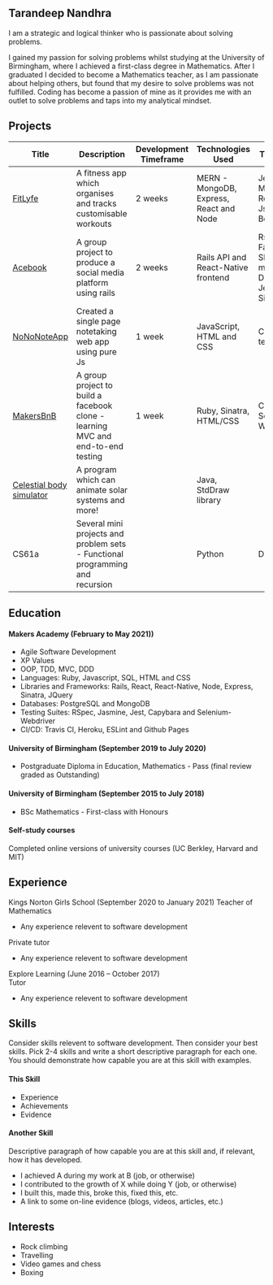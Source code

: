 ## Tarandeep Nandhra

I am a strategic and logical thinker who is passionate about solving problems. 

I gained my passion for solving problems whilst studying at the University of Birmingham, where I achieved a first-class degree in Mathematics. After I graduated I decided to become a Mathematics teacher, as I am passionate about helping others, but found that my desire to solve problems was not fulfilled. Coding has become a passion of mine as it provides me with an outlet to solve problems and taps into my analytical mindset.

## Projects

| Title | Description | Development Timeframe | Technologies Used | Testing and tools |
|--|--|--|--|--|
| [FitLyfe](https://github.com/taran314/controLLyfe) | A fitness app which organises and tracks customisable workouts | 2 weeks | MERN - MongoDB, Express, React and Node | Jest, supertest, Mongoose, Expo, React Native, JsonWebTokens, Bcrypt  |
| [Acebook](https://github.com/taran314/acebook-insert-team-name-here) | A group project to produce a social media platform using rails | 2 weeks | Rails API and React-Native frontend  | Rspec, Factory_bot_rails, Shoulda-matchers, Faker, Database_cleaner, Jest, Heroku, SimpleCov  |
| [NoNoNoteApp](https://github.com/taran314/NoNoNoteApp) | Created a single page notetaking web app using pure Js | 1 week |JavaScript, HTML and CSS | Created our own testing library  |
| [MakersBnB](https://github.com/taran314/Makersbnb) | A group project to build a facebook clone - learning MVC and end-to-end testing | 1 week |Ruby, Sinatra, HTML/CSS | Capybara, Selenium-Webdriver, RSpec |
| [Celestial body simulator](https://github.com/taran314/cs61b) | A program which can animate solar systems and more! | | Java, StdDraw library | | 
| CS61a | Several mini projects and problem sets - Functional programming and recursion | | Python | Doctests |

## Education

#### Makers Academy (February to May 2021))

* Agile Software Development
* XP Values
* OOP, TDD, MVC, DDD
* Languages: Ruby, Javascript, SQL, HTML and CSS
* Libraries and Frameworks: Rails, React, React-Native, Node, Express, Sinatra, JQuery 
* Databases: PostgreSQL and MongoDB
* Testing Suites: RSpec, Jasmine, Jest, Capybara and Selenium-Webdriver
* CI/CD: Travis CI, Heroku, ESLint and Github Pages

#### University of Birmingham (September 2019 to July 2020)

- Postgraduate Diploma in Education, Mathematics - Pass (final review graded as Outstanding)

#### University of Birmingham (September 2015 to July 2018)

- BSc Mathematics - First-class with Honours

#### Self-study courses

Completed online versions of university courses (UC Berkley, Harvard and MIT)

## Experience

Kings Norton Girls School (September 2020 to January 2021)
Teacher of Mathematics

- Any experience relevent to software development

Private tutor

- Any experience relevent to software development

Explore Learning  (June 2016 – October 2017)  
Tutor

- Any experience relevent to software development

## Skills

Consider skills relevent to software development. Then consider your best skills. Pick 2-4 skills and write a short descriptive paragraph for each one. You should demonstrate how capable you are at this skill with examples.

#### This Skill

- Experience
- Achievements
- Evidence

#### Another Skill

Descriptive paragraph of how capable you are at this skill and, if relevant, how it has developed.

- I achieved A during my work at B (job, or otherwise)
- I contributed to the growth of X while doing Y (job, or otherwise)
- I built this, made this, broke this, fixed this, etc.
- A link to some on-line evidence (blogs, videos, articles, etc.)

## Interests

- Rock climbing
- Travelling
- Video games and chess
- Boxing
